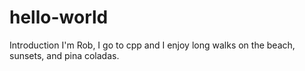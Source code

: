 # hello-world
Introduction
I'm Rob, I go to cpp and I enjoy long walks on the beach, sunsets, and pina coladas.
